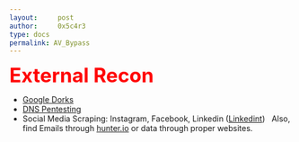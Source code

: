 ```yaml
---
layout:     post
author:     0x5c4r3
type: docs
permalink: AV_Bypass
---
```



<span style="font-size: 35px; color:red"><b>External Recon</b></span>
&nbsp;
- [Google Dorks](https://scare.rocks/Google_Dorking)
- [DNS Pentesting](https://scare.rocks/DNS_Pentesting)
- Social Media Scraping: Instagram, Facebook, Linkedin ([Linkedint](https://github.com/vysecurity/LinkedInt))
&nbsp;
Also, find Emails through [hunter.io](https://hunter.io/) or data through proper websites.
